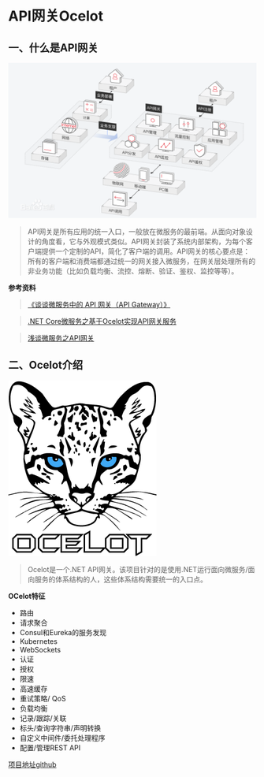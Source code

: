 # API网关Ocelot

## 一、什么是API网关

![](../img/apigateway.png)

> API网关是所有应用的统一入口，一般放在微服务的最前端。从面向对象设计的角度看，它与外观模式类似。API网关封装了系统内部架构，为每个客户端提供一个定制的API，简化了客户端的调用。API网关的核心要点是：所有的客户端和消费端都通过统一的网关接入微服务，在网关层处理所有的非业务功能（比如负载均衡、流控、熔断、验证、鉴权、监控等等）。

**参考资料**

> [《谈谈微服务中的 API 网关（API Gateway）》](https://www.cnblogs.com/savorboard/p/api-gateway.html)

> [.NET Core微服务之基于Ocelot实现API网关服务](https://www.cnblogs.com/edisonchou/p/api_gateway_ocelot_foundation_01.html)

> [浅谈微服务之API网关](https://cloud.tencent.com/developer/news/257354)

## 二、Ocelot介绍

![](../img/ocelot.png)

> Ocelot是一个.NET API网关。该项目针对的是使用.NET运行面向微服务/面向服务的体系结构的人，这些体系结构需要统一的入口点。

**OCelot特征**

* 路由
* 请求聚合
* Consul和Eureka的服务发现
* Kubernetes
* WebSockets
* 认证
* 授权
* 限速
* 高速缓存
* 重试策略/ QoS
* 负载均衡
* 记录/跟踪/关联
* 标头/查询字符串/声明转换
* 自定义中间件/委托处理程序
* 配置/管理REST API

[项目地址github](https://github.com/ThreeMammals/Ocelot)